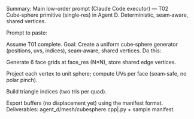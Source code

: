 Summary: Main low-order prompt (Claude Code executor) — T02 Cube‑sphere primitive (single‑res) in Agent D. Deterministic, seam‑aware, shared vertices.

Prompt to paste:

Assume T01 complete.
Goal: Create a uniform cube‑sphere generator (positions, uvs, indices), seam‑aware, shared vertices.
Do this:

Generate 6 face grids at face_res (N×N), store shared edge vertices.

Project each vertex to unit sphere; compute UVs per face (seam‑safe, no polar pinch).

Build triangle indices (two tris per quad).

Export buffers (no displacement yet) using the manifest format.
Deliverables: agent_d/mesh/cubesphere.cpp|.py + sample manifest.


